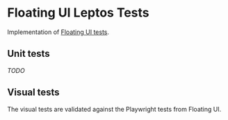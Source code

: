 # Floating UI Leptos Tests

Implementation of [Floating UI tests](https://github.com/floating-ui/floating-ui/tree/master/packages/dom/test).

## Unit tests

_TODO_

## Visual tests

The visual tests are validated against the Playwright tests from Floating UI.
